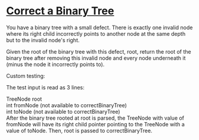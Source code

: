 # [Correct a Binary Tree](https://leetcode.com/problems/correct-a-binary-tree/)  

You have a binary tree with a small defect. There is exactly one invalid node where its right child incorrectly points to another node at the same depth but to the invalid node's right.  

Given the root of the binary tree with this defect, root, return the root of the binary tree after removing this invalid node and every node underneath it (minus the node it incorrectly points to).  

Custom testing:  

The test input is read as 3 lines:  

TreeNode root  
int fromNode (not available to correctBinaryTree)  
int toNode (not available to correctBinaryTree)  
After the binary tree rooted at root is parsed, the TreeNode with value of fromNode will have its right child pointer pointing to the TreeNode with a value of toNode. Then, root is passed to correctBinaryTree.  